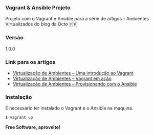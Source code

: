 ### Vagrant & Ansible Projeto

Projeto com o Vagrant e Ansible para a série de artigos - Ambientes Virtualizados do blog da Octo :fr:

### Versão
1.0.0

### Link para os artigos
  - <a href="http://blog.octo.com/pt-br/virtualizacao-de-ambientes-uma-introducao-ao-vagrant" target="_blank">Virtualização de Ambientes – Uma introdução ao Vagrant</a>
  - <a href="http://blog.octo.com/pt-br/virtualizacao-de-ambientes-vagrant-em-acao-parte-2/" target="_blank">Virtualização de Ambientes  – Vagrant em ação</a>
  - <a href="http://blog.octo.com/pt-br/vitualizacao-de-ambientes-provisionando-com-o-ansible-parte-3/" target="_blank">Virtualização de Ambientes – Provisionando com o Ansible</a>


### Instalação

É necessário ter instalado o Vagrant e o Ansible na maquina.

```sh
$ vagrant up
```

**Free Software, aproveite!**
